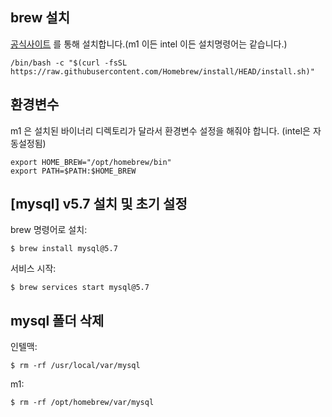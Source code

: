 ## brew 설치

[공식사이트](https://brew.sh/index_ko) 를 통해 설치합니다.(m1 이든 intel 이든 설치명령어는 같습니다.)

```
/bin/bash -c "$(curl -fsSL https://raw.githubusercontent.com/Homebrew/install/HEAD/install.sh)"
```

## 환경변수

m1 은 설치된 바이너리 디렉토리가 달라서 환경변수 설정을 해줘야 합니다. (intel은 자동설정됨)

```
export HOME_BREW="/opt/homebrew/bin"
export PATH=$PATH:$HOME_BREW
```

## [mysql] v5.7 설치 및 초기 설정

brew 명령어로 설치:
```
$ brew install mysql@5.7
```

서비스 시작:
```
$ brew services start mysql@5.7
```

## mysql 폴더 삭제

인텔맥:
```
$ rm -rf /usr/local/var/mysql
```
m1:
```
$ rm -rf /opt/homebrew/var/mysql
```